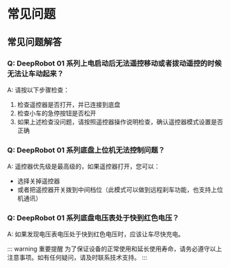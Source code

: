# 常见问题

## 常见问题解答

### Q: DeepRobot 01 系列上电启动后无法遥控移动或者拨动遥控的时候无法让车动起来？

A: 请按以下步骤检查：
1. 检查遥控器是否打开，并已连接到底盘
2. 检查小车的急停按钮是否松开
3. 如果上述检查没问题，请按照遥控器操作说明检查，确认遥控器模式设置是否正确

### Q: DeepRobot 01 系列底盘上位机无法控制问题？

A: 遥控器优先级是最高级的，如果遥控器打开，您可以：
- 选择关掉遥控器
- 或者把遥控器开关拨到中间档位（此模式可以做到远程刹车功能，也支持上位机通讯）

### Q: DeepRobot 01 系列底盘电压表处于快到红色电压？

A: 如果发现电压表电压处于快到红色电压时，应该让车尽快充电。

::: warning 重要提醒
为了保证设备的正常使用和延长使用寿命，请务必遵守以上注意事项。如有任何疑问，请及时联系技术支持。
::: 